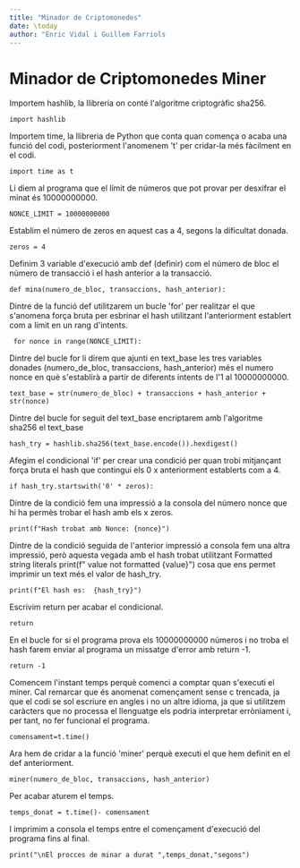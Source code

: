 ```yaml
---
title: "Minador de Criptomonedes"
date: \today
author: "Enric Vidal i Guillem Farriols
---
```

# Minador de Criptomonedes Miner
Importem hashlib, la llibreria on conté l'algoritme criptogràfic sha256.

```import hashlib```

Importem time, la llibreria de Python que conta quan comença o acaba una funció del codi, posteriorment l'anomenem 't' per cridar-la més fàcilment en el codi.

```import time as t```

Li diem al programa que el límit de números que pot provar per desxifrar el minat és 10000000000.

```NONCE_LIMIT = 10000000000```

Establim el número de zeros en aquest cas a 4, segons la dificultat donada.

```zeros = 4```

Definim 3 variable d'execució amb def (definir) com el número de bloc el número de transacció i el hash anterior a la transacció.

```def mina(numero_de_bloc, transaccions, hash_anterior):```

Dintre de la funció def utilitzarem un bucle 'for' per realitzar el que s'anomena força bruta per esbrinar el hash utilitzant l'anteriorment establert com a límit en un rang d'intents.

```	for nonce in range(NONCE_LIMIT):```

Dintre del bucle for li direm que ajunti en text_base les tres variables donades (numero_de_bloc, transaccions, hash_anterior) més el numero nonce en què s'establirà a partir de diferents intents de l'1 al 10000000000.

```text_base = str(numero_de_bloc) + transaccions + hash_anterior + str(nonce)```

Dintre del bucle for seguit del text_base encriptarem amb l'algoritme sha256 el text_base

```hash_try = hashlib.sha256(text_base.encode()).hexdigest()```

Afegim el condicional 'if' per crear una condició per quan trobi mitjançant força bruta el hash que contingui els 0 x anteriorment establerts com a 4.

```if hash_try.startswith('0' * zeros):```

Dintre de la condició fem una impressió a la consola del número nonce que hi ha permès trobar el hash amb els x zeros.

```print(f"Hash trobat amb Nonce: {nonce}")```

Dintre de la condició seguida de l'anterior impressió a consola fem una altra impressió, però aquesta vegada amb el hash trobat utilitzant Formatted string literals print(f" value not formatted {value}") cosa que ens permet imprimir un text més el valor de hash_try.

```print(f"El hash es:  {hash_try}")```

Escrivim return per acabar el condicional.

```return```

En el bucle for si el programa prova els 10000000000 números i no troba el hash farem enviar al programa un missatge d'error amb return -1.

```return -1```

Comencem l'instant temps perquè comenci a comptar quan s'executi el miner. Cal remarcar que és anomenat començament sense c trencada, ja que el codi se sol escriure en angles i no un altre idioma, ja que si utilitzem caràcters que no processa el llenguatge els podria interpretar erròniament i, per tant, no fer funcional el programa.

```comensament=t.time()```

Ara hem de cridar a la funció 'miner' perquè executi el que hem definit en el def anteriorment.

```miner(numero_de_bloc, transaccions, hash_anterior)```

Per acabar aturem el temps.

```temps_donat = t.time()- comensament```

I imprimim a consola el temps entre el començament d'execució del programa fins al final.

```print("\nEl procces de minar a durat ",temps_donat,"segons")```


















